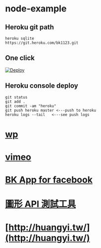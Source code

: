 # node-example

## Heroku git path
```
heroku sqlite
https://git.heroku.com/bk1123.git
```
## One click
[![Deploy](https://www.herokucdn.com/deploy/button.svg)](https://heroku.com/deploy)

## Heroku console deploy
```
git status
git add .
git commit -am "heroku"
git push heroku master <---push to heroku
heroku logs --tail   <---see push logs
```

# [ wp ](http://demos.artbees.net/jupiter5/dialis/)
# [ vimeo ](https://vimeo.com/dancecology)
# [ BK App for facebook ](https://developers.facebook.com/apps/597507710455687/dashboard/)
# [ 圖形 API 測試工具 ](https://developers.facebook.com/tools/explorer/145634995501895/?method=GET&path=me%3Ffields%3Did%2Cname%2Cbirthday%2Cemail&version=v2.8)
# [http://huangyi.tw/](http://huangyi.tw/)
